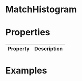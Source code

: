 # MatchHistogram


# Properties


| Property | Description| 
| -------- | -----------|




# Examples

